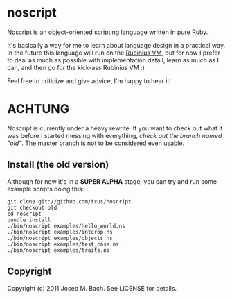 # noscript

Noscript is an object-oriented scripting language written in pure Ruby.

It's basically a way for me to learn about language design in a practical way.
In the future this language will run on the [Rubinius VM](http://rubini.us),
but for now I prefer to deal as much as possible with implementation detail,
learn as much as I can, and then go for the kick-ass Rubinius VM :)

Feel free to criticize and give advice, I'm happy to hear it!

# ACHTUNG

Noscript is currently under a heavy rewrite. If you want to check out what it
was before I started messing with everything, *check out the branch named "old"*.
The master branch is not to be considered even usable.

## Install (the old version)

Although for now it's in a **SUPER ALPHA** stage, you can try and run some
example scripts doing this:

    git clone git://github.com/txus/noscript
    git checkout old
    cd noscript
    bundle install
    ./bin/noscript examples/hello_world.ns
    ./bin/noscript examples/interop.ns
    ./bin/noscript examples/objects.ns
    ./bin/noscript examples/test_case.ns
    ./bin/noscript examples/traits.ns

## Copyright

Copyright (c) 2011 Josep M. Bach. See LICENSE for details.
